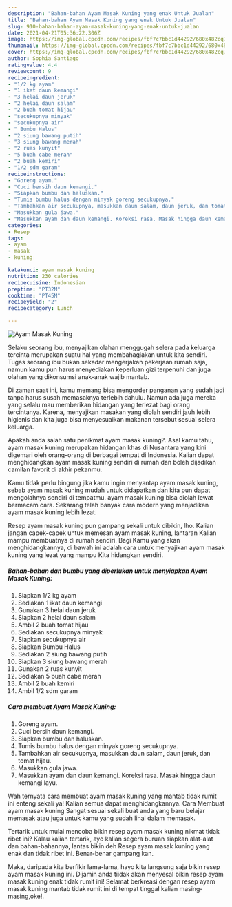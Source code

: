 ```yaml
---
description: "Bahan-bahan Ayam Masak Kuning yang enak Untuk Jualan"
title: "Bahan-bahan Ayam Masak Kuning yang enak Untuk Jualan"
slug: 910-bahan-bahan-ayam-masak-kuning-yang-enak-untuk-jualan
date: 2021-04-21T05:36:22.306Z
image: https://img-global.cpcdn.com/recipes/fbf7c7bbc1d44292/680x482cq70/ayam-masak-kuning-foto-resep-utama.jpg
thumbnail: https://img-global.cpcdn.com/recipes/fbf7c7bbc1d44292/680x482cq70/ayam-masak-kuning-foto-resep-utama.jpg
cover: https://img-global.cpcdn.com/recipes/fbf7c7bbc1d44292/680x482cq70/ayam-masak-kuning-foto-resep-utama.jpg
author: Sophia Santiago
ratingvalue: 4.4
reviewcount: 9
recipeingredient:
- "1/2 kg ayam"
- "1 ikat daun kemangi"
- "3 helai daun jeruk"
- "2 helai daun salam"
- "2 buah tomat hijau"
- "secukupnya minyak"
- "secukupnya air"
- " Bumbu Halus"
- "2 siung bawang putih"
- "3 siung bawang merah"
- "2 ruas kunyit"
- "5 buah cabe merah"
- "2 buah kemiri"
- "1/2 sdm garam"
recipeinstructions:
- "Goreng ayam."
- "Cuci bersih daun kemangi."
- "Siapkan bumbu dan haluskan."
- "Tumis bumbu halus dengan minyak goreng secukupnya."
- "Tambahkan air secukupnya, masukkan daun salam, daun jeruk, dan tomat hijau."
- "Masukkan gula jawa."
- "Masukkan ayam dan daun kemangi. Koreksi rasa. Masak hingga daun kemangi layu."
categories:
- Resep
tags:
- ayam
- masak
- kuning

katakunci: ayam masak kuning 
nutrition: 230 calories
recipecuisine: Indonesian
preptime: "PT32M"
cooktime: "PT45M"
recipeyield: "2"
recipecategory: Lunch

---
```



![Ayam Masak Kuning](https://img-global.cpcdn.com/recipes/fbf7c7bbc1d44292/680x482cq70/ayam-masak-kuning-foto-resep-utama.jpg)

Selaku seorang ibu, menyajikan olahan menggugah selera pada keluarga tercinta merupakan suatu hal yang membahagiakan untuk kita sendiri. Tugas seorang ibu bukan sekadar mengerjakan pekerjaan rumah saja, namun kamu pun harus menyediakan keperluan gizi terpenuhi dan juga olahan yang dikonsumsi anak-anak wajib mantab.

Di zaman  saat ini, kamu memang bisa mengorder panganan yang sudah jadi tanpa harus susah memasaknya terlebih dahulu. Namun ada juga mereka yang selalu mau memberikan hidangan yang terlezat bagi orang tercintanya. Karena, menyajikan masakan yang diolah sendiri jauh lebih higienis dan kita juga bisa menyesuaikan makanan tersebut sesuai selera keluarga. 



Apakah anda salah satu penikmat ayam masak kuning?. Asal kamu tahu, ayam masak kuning merupakan hidangan khas di Nusantara yang kini digemari oleh orang-orang di berbagai tempat di Indonesia. Kalian dapat menghidangkan ayam masak kuning sendiri di rumah dan boleh dijadikan camilan favorit di akhir pekanmu.

Kamu tidak perlu bingung jika kamu ingin menyantap ayam masak kuning, sebab ayam masak kuning mudah untuk didapatkan dan kita pun dapat mengolahnya sendiri di tempatmu. ayam masak kuning bisa diolah lewat bermacam cara. Sekarang telah banyak cara modern yang menjadikan ayam masak kuning lebih lezat.

Resep ayam masak kuning pun gampang sekali untuk dibikin, lho. Kalian jangan capek-capek untuk memesan ayam masak kuning, lantaran Kalian mampu membuatnya di rumah sendiri. Bagi Kamu yang akan menghidangkannya, di bawah ini adalah cara untuk menyajikan ayam masak kuning yang lezat yang mampu Kita hidangkan sendiri.

<!--inarticleads1-->

##### Bahan-bahan dan bumbu yang diperlukan untuk menyiapkan Ayam Masak Kuning:

1. Siapkan 1/2 kg ayam
1. Sediakan 1 ikat daun kemangi
1. Gunakan 3 helai daun jeruk
1. Siapkan 2 helai daun salam
1. Ambil 2 buah tomat hijau
1. Sediakan secukupnya minyak
1. Siapkan secukupnya air
1. Siapkan  Bumbu Halus
1. Sediakan 2 siung bawang putih
1. Siapkan 3 siung bawang merah
1. Gunakan 2 ruas kunyit
1. Sediakan 5 buah cabe merah
1. Ambil 2 buah kemiri
1. Ambil 1/2 sdm garam




<!--inarticleads2-->

##### Cara membuat Ayam Masak Kuning:

1. Goreng ayam.
1. Cuci bersih daun kemangi.
1. Siapkan bumbu dan haluskan.
1. Tumis bumbu halus dengan minyak goreng secukupnya.
1. Tambahkan air secukupnya, masukkan daun salam, daun jeruk, dan tomat hijau.
1. Masukkan gula jawa.
1. Masukkan ayam dan daun kemangi. Koreksi rasa. Masak hingga daun kemangi layu.




Wah ternyata cara membuat ayam masak kuning yang mantab tidak rumit ini enteng sekali ya! Kalian semua dapat menghidangkannya. Cara Membuat ayam masak kuning Sangat sesuai sekali buat anda yang baru belajar memasak atau juga untuk kamu yang sudah lihai dalam memasak.

Tertarik untuk mulai mencoba bikin resep ayam masak kuning nikmat tidak ribet ini? Kalau kalian tertarik, ayo kalian segera buruan siapkan alat-alat dan bahan-bahannya, lantas bikin deh Resep ayam masak kuning yang enak dan tidak ribet ini. Benar-benar gampang kan. 

Maka, daripada kita berfikir lama-lama, hayo kita langsung saja bikin resep ayam masak kuning ini. Dijamin anda tiidak akan menyesal bikin resep ayam masak kuning enak tidak rumit ini! Selamat berkreasi dengan resep ayam masak kuning mantab tidak rumit ini di tempat tinggal kalian masing-masing,oke!.

